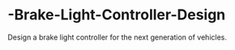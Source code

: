 # -Brake-Light-Controller-Design
Design a brake light controller for the next generation of vehicles.
